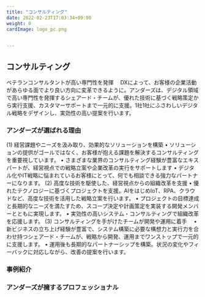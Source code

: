 ```yaml
---
title: "コンサルティング"
date: 2022-02-23T17:03:34+09:00
weight: 0
cardImage: logo_pc.png

 
---
```


## コンサルティング　
ベテランコンサルタントが高い専門性を発揮　
DXによって、お客様の企業活動があらゆる面でより良い方向に変革できるように。アンダーズは、デジタル領域で高い専門性を発揮するシェアード・チームが、優れた技術に基づく戦略策定から実行支援、カスタマーサポートまで一元的に支援。1社1社にふさわしいデジタル戦略をデザインし、実効性の高い提案を行います。

### アンダーズが選ばれる理由　
(1)	経営課題やニーズを汲み取り、効果的なソリューションを構築
•	ソリューションの提供がゴールではなく、お客様が抱える課題を解決するコンサルティングを重要視しています。
•	さまざまな業界のコンサルティング経験が豊富なエキスパートが、経営視点での戦略立案や企業改革の実行をサポートします
•	デジタル化やIT戦略に悩まれているお客様にとって、何でも相談できる強力なパートナーになります。
(2)	高度な技術を駆使した、経営視点からの組織改革を支援
•	優れたテクノロジーに基づくプロジェクトを支援。AIをはじめIoT、RPA、クラウドなど、高度な技術を活用した戦略立案を行います。
•	プロジェクトの目標達成と長期的なニーズを満たすため、スコープ決定や計画策定を実装する開発メンバーとともに実現します。
•	実効性の高いシステム・コンサルティングで組織改革を応援します。
(3)	コンサルティングを手がけたチームが開発や運用に着手　
•	新ビジネスの立ち上げ経験が豊富で、システム構築に必要な構想力と実行力を合わせ持つシェアード・チームが、戦略から開発、運用までワンストップで一元的に支援します。
•	運用後も長期的なパートナーシップを構築。状況の変化やフィーバックに対応しながら、改善の提案を行います。

### 事例紹介

### アンダーズが擁するプロフェッショナル
